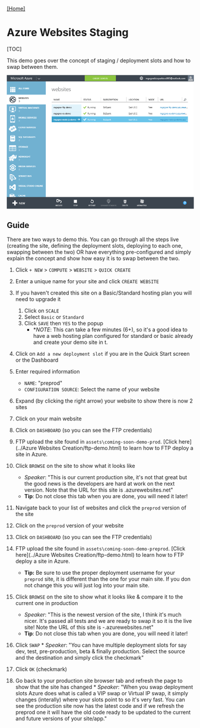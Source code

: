 [[Home]](../README.html)

# Azure Websites Staging

[TOC]

This demo goes over the concept of staging / deployment slots and how to swap between them.

![Azure Websites Staging](./assets/azure-websites-staging.gif)

## Guide

There are two ways to demo this. You can go through all the steps live (creating the site, defining the deployment slots, deploying to each one, swapping between the two) OR have everything pre-configured and simply explain the concept and show how easy it is to swap between the two.

1. Click `+ NEW` > `COMPUTE` > `WEBSITE` > `QUICK CREATE`
1. Enter a unique name for your site and click `CREATE WEBSITE`
1. If you haven't created this site on a Basic/Standard hosting plan you will need to upgrade it
	1. Click on `SCALE`
	1. Select `Basic` or `Standard`
	1. Click `SAVE` then `YES` to the popup
		* **NOTE*: This can take a few minutes (6+), so it's a good idea to have a web hosting plan configured for standard or basic already and create your demo site in t.
1. Click on `Add a new deployment slot` if you are in the Quick Start screen or the Dashboard
1. Enter required information
	* `NAME`: "preprod"
	* `CONFIGURATION SOURCE`: Select the name of your website
1. Expand (by clicking the right arrow) your website to show there is now 2 sites
1. Click on your main website
1. Click on `DASHBOARD` (so you can see the FTP credentials)
1. FTP upload the site found in `assets\coming-soon-demo-prod`. [Click here](../Azure Websites Creation/ftp-demo.html) to learn how to FTP deploy a site in Azure.
1. Click `BROWSE` on the site to show what it looks like
	* *Speaker*: "This is our current production site, it's not that great but the good news is the developers are hard at work on the next version. Note that the URL for this site is <your site name>.azurewebsites.net"
	* **Tip**: Do not close this tab when you are done, you will need it later!

1. Navigate back to your list of websites and click the `preprod` version of the site
1. Click on the `preprod` version of your website
1. Click on `DASHBOARD` (so you can see the FTP credentials)
1. FTP upload the site found in `assets\coming-soon-demo-preprod`. [Click here](../Azure Websites Creation/ftp-demo.html) to learn how to FTP deploy a site in Azure.
	* **Tip:** Be sure to use the proper deployment username for your `preprod` site, it is different than the one for your main site. If you don not change this you will just log into your main site.
1. Click `BROWSE` on the site to show what it looks like & compare it to the current one in production
	* *Speaker*: "This is the newest version of the site, I think it's much nicer. It's passed all tests and we are ready to swap it so it is the live site! Note the URL of this site is <your site name>-<deployment slot>.azurewebsites.net"
	* **Tip**: Do not close this tab when you are done, you will need it later!
1. Click `SWAP`
		* *Speaker*: "You can have multiple deployment slots for say dev, test, pre-production, beta & finally production. Select the source and the destination and simply click the checkmark"
1. Click `OK` (checkmark)
1. Go back to your production site browser tab and refresh the page to show that the site has changed
		* *Speaker*: "When you swap deployment slots Azure does what is called a VIP swap or Virtual IP swap, it simply changes (interally) where your slots point to so it's very fast. You can see the production site now has the latest code and if we refresh the preprod one it will have the old code ready to be updated to the current and future versions of your site/app."
